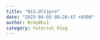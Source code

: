 ```yaml
---
title: "N13.Ultipro"
date: "2023-04-03 08:26:47 +0300"
author: NrdyBhu1
category: tutorial blog
---
```

